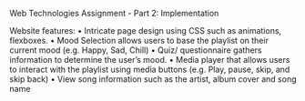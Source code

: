 Web Technologies Assignment - Part 2: Implementation

Website features:
• Intricate page design using CSS such as animations, flexboxes.
• Mood Selection allows users to base the playlist on their current mood (e.g. Happy,
Sad, Chill)
• Quiz/ questionnaire gathers information to determine the user’s mood.
• Media player that allows users to interact with the playlist using media buttons (e.g.
Play, pause, skip, and skip back)
• View song information such as the artist, album cover and song name
